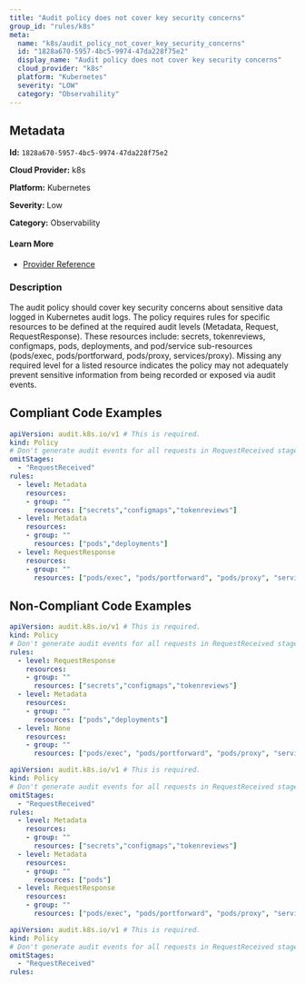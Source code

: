 ```yaml
---
title: "Audit policy does not cover key security concerns"
group_id: "rules/k8s"
meta:
  name: "k8s/audit_policy_not_cover_key_security_concerns"
  id: "1828a670-5957-4bc5-9974-47da228f75e2"
  display_name: "Audit policy does not cover key security concerns"
  cloud_provider: "k8s"
  platform: "Kubernetes"
  severity: "LOW"
  category: "Observability"
---
```

## Metadata

**Id:** `1828a670-5957-4bc5-9974-47da228f75e2`

**Cloud Provider:** k8s

**Platform:** Kubernetes

**Severity:** Low

**Category:** Observability

#### Learn More

 - [Provider Reference](https://kubernetes.io/docs/tasks/debug-application-cluster/audit/)

### Description

 The audit policy should cover key security concerns about sensitive data logged in Kubernetes audit logs.
The policy requires rules for specific resources to be defined at the required audit levels (Metadata, Request, RequestResponse). These resources include: secrets, tokenreviews, configmaps, pods, deployments, and pod/service sub-resources (pods/exec, pods/portforward, pods/proxy, services/proxy).
Missing any required level for a listed resource indicates the policy may not adequately prevent sensitive information from being recorded or exposed via audit events.


## Compliant Code Examples
```yaml
apiVersion: audit.k8s.io/v1 # This is required.
kind: Policy
# Don't generate audit events for all requests in RequestReceived stage.
omitStages:
  - "RequestReceived"
rules:
  - level: Metadata
    resources:
    - group: ""
      resources: ["secrets","configmaps","tokenreviews"]
  - level: Metadata
    resources:
    - group: ""
      resources: ["pods","deployments"]
  - level: RequestResponse
    resources:
    - group: ""
      resources: ["pods/exec", "pods/portforward", "pods/proxy", "services/proxy"]

```
## Non-Compliant Code Examples
```yaml
apiVersion: audit.k8s.io/v1 # This is required.
kind: Policy
# Don't generate audit events for all requests in RequestReceived stage.
rules:
  - level: RequestResponse
    resources:
    - group: ""
      resources: ["secrets","configmaps","tokenreviews"]
  - level: Metadata
    resources:
    - group: ""
      resources: ["pods","deployments"]
  - level: None
    resources:
    - group: ""
      resources: ["pods/exec", "pods/portforward", "pods/proxy", "services/proxy"]

```

```yaml
apiVersion: audit.k8s.io/v1 # This is required.
kind: Policy
# Don't generate audit events for all requests in RequestReceived stage.
omitStages:
  - "RequestReceived"
rules:
  - level: Metadata
    resources:
    - group: ""
      resources: ["secrets","configmaps","tokenreviews"]
  - level: Metadata
    resources:
    - group: ""
      resources: ["pods"]
  - level: RequestResponse
    resources:
    - group: ""
      resources: ["pods/exec", "pods/portforward", "pods/proxy", "services/proxy"]

```

```yaml
apiVersion: audit.k8s.io/v1 # This is required.
kind: Policy
# Don't generate audit events for all requests in RequestReceived stage.
omitStages:
  - "RequestReceived"
rules:

```